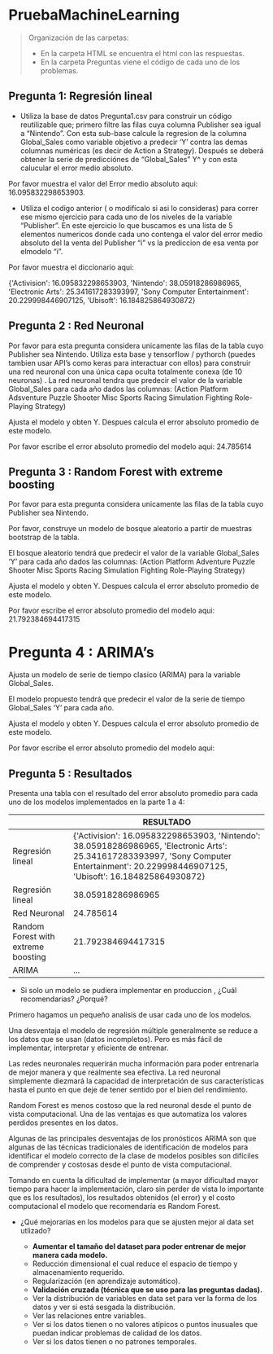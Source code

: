 # PruebaMachineLearning

> Organización de las carpetas:
> * En la carpeta HTML se encuentra el html con las respuestas.
> * En la carpeta Preguntas viene el código de cada uno de los problemas.

## Pregunta 1: Regresión lineal
* Utiliza la base de datos Pregunta1.csv para construir un código reutilizable que; primero filtre las filas cuya columna Publisher sea igual a “Nintendo”. Con esta sub-base calcule la regresion de la columna Global_Sales como variable objetivo a predecir ‘Y’ contra las demas columnas numéricas (es decir de Action a Strategy). Después se deberá obtener la serie de predicciónes de “Global_Sales” Y^ y con esta calucular el error medio absoluto.

Por favor muestra el valor del Error medio absoluto aqui: 16.095832298653903.

* Utiliza el codigo anterior ( o modifícalo si asi lo consideras) para correr ese mismo ejercicio para cada uno de los niveles de la variable “Publisher”. En este ejercicio lo que buscamos es una lista de 5 elementos numericos donde cada uno contenga el valor del error medio absoluto del la venta del Publisher “i” vs la prediccion de esa venta por elmodelo “i”.

Por favor muestra el diccionario aqui: 

{'Activision': 16.095832298653903, 
'Nintendo': 38.05918286986965, 
'Electronic Arts': 25.341617283393997, 
'Sony Computer Entertainment': 20.229998446907125, 
'Ubisoft': 16.184825864930872}

## Pregunta 2 : Red Neuronal
Por favor para esta pregunta considera unicamente las filas de la tabla cuyo Publisher sea Nintendo.
Utiliza esta base y tensorflow / pythorch (puedes tambien usar API’s como keras para interactuar con ellos) para construir una red neuronal con una única capa oculta totalmente conexa (de 10 neuronas) . La red neuronal tendra que predecir el valor de la variable Global_Sales para cada año dados las columnas: (Action Platform Adsventure Puzzle Shooter Misc Sports Racing Simulation Fighting Role-Playing Strategy)

Ajusta el modelo y obten Y. Despues calcula el error absoluto promedio de este modelo.

Por favor escribe el error absoluto promedio del modelo aqui: 24.785614

## Pregunta 3 : Random Forest with extreme boosting
Por favor para esta pregunta considera unicamente las filas de la tabla cuyo Publisher sea Nintendo.

Por favor, construye un modelo de bosque aleatorio a partir de muestras bootstrap de la tabla.

El bosque aleatorio tendrá que predecir el valor de la variable Global_Sales ‘Y’ para cada año dados las columnas: (Action Platform Adventure Puzzle Shooter Misc Sports Racing Simulation Fighting Role-Playing Strategy)

Ajusta el modelo y obten Y. Despues calcula el error absoluto promedio de este modelo.

Por favor escribe el error absoluto promedio del modelo aqui: 21.792384694417315

# Pregunta 4 : ARIMA’s

Ajusta un modelo de serie de tiempo clasico (ARIMA) para la variable Global_Sales.

El modelo propuesto tendrá que predecir el valor de la serie de tiempo Global_Sales ‘Y’ para cada año.

Ajusta el modelo y obten Y. Despues calcula el error absoluto promedio de este modelo.

Por favor escribe el error absoluto promedio del modelo aqui:

## Pregunta 5 : Resultados

Presenta una tabla con el resultado del error absoluto promedio para cada uno de los modelos implementados en la parte 1 a 4:

|                                     |	  RESULTADO	  |
|-------------------------------------|---------------|
|           Regresión lineal          |	{'Activision': 16.095832298653903, 'Nintendo': 38.05918286986965, 'Electronic Arts': 25.341617283393997, 'Sony Computer Entertainment': 20.229998446907125, 'Ubisoft': 16.184825864930872} |
|           Regresión lineal          |	38.05918286986965 |
|             Red Neuronal            | 24.785614 |
| Random Forest with extreme boosting | 21.792384694417315 |
|                ARIMA                | ... |

* Si solo un modelo se pudiera implementar en produccion , ¿Cuál recomendarias? ¿Porqué?

Primero hagamos un pequeño analisis de usar cada uno de los modelos.

Una desventaja el modelo de regresión múltiple generalmente se reduce a los datos que se usan (datos incompletos). Pero es más fácil de implementar, interpretar y eficiente de entrenar.

Las redes neuronales requerirán mucha información para poder entrenarla de mejor manera y que realmente sea efectiva. La red neuronal simplemente diezmará la capacidad de interpretación de sus características hasta el punto en que deje de tener sentido por el bien del rendimiento.

Random Forest es menos costoso que la red neuronal desde el punto de vista computacional. Una de las ventajas es que automatiza los valores perdidos presentes en los datos. 

Algunas de las principales desventajas de los pronósticos ARIMA son que algunas de las técnicas tradicionales de identificación de modelos para identificar el modelo correcto de la clase de modelos posibles son difíciles de comprender y costosas desde el punto de vista computacional.

Tomando en cuenta la dificultad de implementar (a mayor dificultad mayor tiempo para hacer la implementación, claro sin perder de vista lo importante que es los resultados), los resultados obtenidos (el error) y el costo computacional el modelo que recomendaría es Random Forest.

* ¿Qué mejorarías en los modelos para que se ajusten mejor al data set utlizado?
  
   * **Aumentar el tamaño del dataset para poder entrenar de mejor manera cada modelo.**
   * Reducción dimensional el cual reduce el espacio de tiempo y almacenamiento requerido.
   * Regularización (en aprendizaje automático).
   * **Validación cruzada (técnica que se uso para las preguntas dadas).**
   * Ver la distribución de variables en data set para ver la forma de los datos y ver si está sesgada la distribución.
   * Ver las relaciones entre variables.
   * Ver si los datos tienen o no valores atípicos o puntos inusuales que puedan indicar problemas de calidad de los datos.
   * Ver si los datos tienen o no patrones temporales.
   
